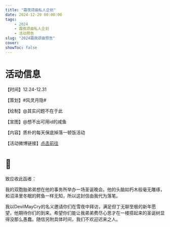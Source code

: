```yaml
---
title: "霜夜颂曲私人企划"
date: 2024-12-20 00:00:00
tags: 
    - 2024
    - 霜夜颂曲私人企划
    - 活动预告
slug: "2024霜夜颂曲预告"
cover:
showToc: false
---
```


# 活动信息

【时间】12.24-12.31

【策划】#风灵月隐#

【绘制】@其实问题不在于此

【宣图】@想不出可用id的咸鱼

【内容】质朴的每天保底掉落一顿饭活动

【活动微博链接】[点击前往](http://m.weibo.cn/status/5117734299900857?)

# 🍎

致应收此函者：

我的双胞胎弟弟想在他的事务所举办一场圣诞晚会。他的头脑如朽木般毫无雕琢，和沼泽里冬眠的鳄鱼一样无知，所以这封信由我代为落笔。

我以DevilMayCry的名义邀请你们在雪夜中拜访，满足但丁无聊至极的新年愿望，他期待你们的到来。希望你们能让我弟弟费尽心思才在一楼搭起来的圣诞树显得没那么愚蠢。随信另附具体时间，我们不欢迎迟来之人。


